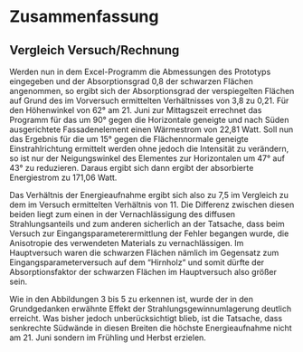 # Zusammenfassung

## Vergleich Versuch/Rechnung

Werden nun in dem Excel-Programm die Abmessungen des Prototyps eingegeben und der Absorptionsgrad 0,8 der schwarzen Flächen angenommen, so ergibt sich der Absorptionsgrad der verspiegelten Flächen auf Grund des im Vorversuch ermittelten Verhältnisses von 3,8 zu 0,21. Für den Höhenwinkel von 62° am 21. Juni zur Mittagszeit errechnet das Programm für das um 90° gegen die Horizontale geneigte und nach Süden ausgerichtete Fassadenelement einen Wärmestrom von 22,81 Watt. Soll nun das Ergebnis für die um 15° gegen die Flächennormale geneigte Einstrahlrichtung ermittelt werden ohne jedoch die Intensität zu verändern, so ist nur der Neigungswinkel des Elementes zur Horizontalen um 47° auf 43° zu reduzieren. Daraus ergibt sich dann ergibt der absorbierte Energiestrom zu 171,06 Watt.

Das Verhältnis der Energieaufnahme ergibt sich also zu 7,5 im Vergleich zu dem im Versuch ermittelten Verhältnis von 11. Die Differenz zwischen diesen beiden liegt zum einen in der Vernachlässigung des diffusen Strahlungsanteils und zum anderen sicherlich an der Tatsache, dass beim Versuch zur Eingangsparameterermittlung der Fehler begangen wurde, die Anisotropie des verwendeten Materials zu vernachlässigen. Im Hauptversuch waren die schwarzen Flächen nämlich im Gegensatz zum Eingangsparameterversuch auf dem “Hirnholz“ und somit dürfte der Absorptionsfaktor der schwarzen Flächen im Hauptversuch also größer sein.

Wie in den Abbildungen 3 bis 5 zu erkennen ist, wurde der in den Grundgedanken erwähnte Effekt der Strahlungsgewinnumlagerung deutlich erreicht. Was bisher jedoch unberücksichtigt blieb, ist die Tatsache, dass senkrechte Südwände in diesen Breiten die höchste Energieaufnahme nicht am 21. Juni sondern im Frühling und Herbst erzielen.
